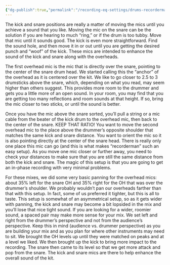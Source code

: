 ```yaml
---
{"dg-publish":true,"permalink":"/recording-eq-settings/drums-recorderman-technique/","tags":["Keep/Label/Mixing","Keep/Label/Drums"]}
---
```



The kick and snare positions are really a matter of moving the mics until you achieve a sound that you like. Moving the mic on the snare can be the solution if you are hearing to much “ring,” or if the drum is too tubby. Move that mic until it sounds good. The kick is even more straightforward. Find the sound hole, and then move it in or out until you are getting the desired punch and “woof” of the kick. These mics are intended to enhance the sound of the kick and snare along with the overheads.

The first overhead mic is the mic that is directly over the snare, pointing to the center of the snare drum head.  We started calling this the “anchor” of the overhead as it is centered over the kit. We like to go closer to 2.5 to 3 drumsticks above the snare, which, depending on what you read, may seem higher than others suggest. This provides more room to the drummer and gets you a little more of an open sound. In your room, you may find that you are getting too many reflections and room sounds at that height. If so, bring the mic closer to two sticks, or until the sound is better.  

Once you have the mic above the snare sorted, you’ll pull a string or a mic cable from the beater of the kick drum to the overhead mic, then back to the center of the snare. KEEP THAT RATIO!  You want to move the second overhead mic to the place above the drummer’s opposite shoulder that matches the same kick and snare distance. You want to orient the mic so it is also pointing directly at the center of the snare head. There is really only one place this mic can go (and this is what makes “recorderman” such an easy setup). As you move one mic closer or further away, you need to check your distances to make sure that you are still the same distance from both the kick and snare. The magic of this setup is that you are going to get an in-phase recording with very minimal problems.

For these mixes, we did some very basic panning for the overhead mics: about 35% left for the snare OH and 35% right for the OH that was over the drummer’s shoulder. We probably wouldn’t pan our overheads farther than that with this setup. In fact, some of us preferred it tighter, but this is all to taste. This setup is somewhat of an asymmetrical setup, so as it gets wider with panning, the kick and snare may become a bit lopsided in the mix and you’ll lose that nice tight sound. If you are looking for a wider, roomier sound, a spaced pair may make more sense for your mix. We set left and right from the drummer’s perspective and not from the audience’s perspective. Keep this in mind (audience vs. drummer perspective) as you are building your mix and as you plan for where other instruments may need to sit. We brought the OH levels up until they were matched on peaks and at a level we liked. We then brought up the kick to bring more impact to the recording. The snare then came to its level so that we get more attack and pop from the snare. The kick and snare mics are there to help enhance the overall sound of the kit.



